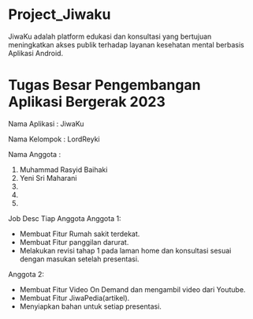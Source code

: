 # Project_Jiwaku
JiwaKu adalah platform edukasi dan konsultasi yang bertujuan meningkatkan akses publik terhadap layanan kesehatan mental berbasis Aplikasi Android.


# Tugas Besar Pengembangan Aplikasi Bergerak 2023

Nama Aplikasi  : JiwaKu

Nama Kelompok  : LordReyki

Nama Anggota   :

1. Muhammad Rasyid Baihaki
2. Yeni Sri Maharani
3.  
4. 
5.  

Job Desc Tiap Anggota
Anggota 1:
- Membuat Fitur Rumah sakit terdekat.
- Membuat Fitur panggilan darurat.
- Melakukan revisi tahap 1 pada laman home dan konsultasi sesuai dengan masukan setelah presentasi.

Anggota 2:
- Membuat Fitur Video On Demand dan mengambil video dari Youtube.
- Membuat Fitur JiwaPedia(artikel).
- Menyiapkan bahan untuk setiap presentasi.
